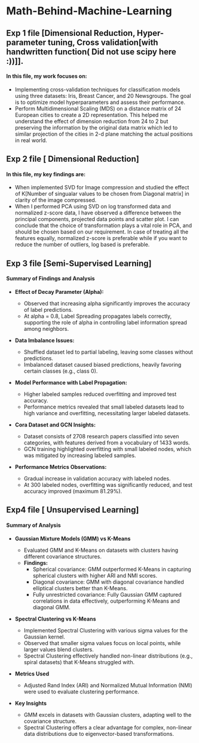 # Math-Behind-Machine-Learning

## Exp 1 file [Dimensional Reduction, Hyper-parameter tuning, Cross validation[with handwritten function( Did not use scipy here :))]]. 
#### In this file, my work focuses on:
- Implementing cross-validation techniques for classification models using three datasets: Iris, Breast Cancer, and 20 Newsgroups. The goal is to optimize model hyperparameters and assess their performance.
- Perform Multidimensional Scaling (MDS) on a distance matrix of 24 European cities to create a 2D representation. This helped me understand the effect of dimension reduction from 24 to 2 but preserving
  the information by the original data matrix which led to similar projection of the cities in 2-d plane matching the actual positions in real world.

## Exp 2 file [ Dimensional Reduction]
#### In this file, my key findings are: 
- When implemented SVD for Image compression and studied the effect of K[Number of singualar values to be chosen from Diagonal matrix] in clarity of the image compressed.
- When I performed PCA using SVD on log transformed data and normalized z-score data, I have observed a difference between the principal components, projected data points and scatter plot. I can conclude that the 
  choice of transformation plays a vital role in PCA, and should be chosen based on our requirement. In case of treating all the features equally, normalized z-score is preferable while if you want to reduce the 
  number of outliers, log based is preferable.

## Exp 3 file [Semi-Supervised Learning]
#### Summary of Findings and Analysis 

- **Effect of Decay Parameter (Alpha):**
  - Observed that increasing alpha significantly improves the accuracy of label predictions.
  - At alpha = 0.8, Label Spreading propagates labels correctly, supporting the role of alpha in controlling label information spread among neighbors.

- **Data Imbalance Issues:**
  - Shuffled dataset led to partial labeling, leaving some classes without predictions.
  - Imbalanced dataset caused biased predictions, heavily favoring certain classes (e.g., class 0).

- **Model Performance with Label Propagation:**
  - Higher labeled samples reduced overfitting and improved test accuracy.
  - Performance metrics revealed that small labeled datasets lead to high variance and overfitting, necessitating larger labeled datasets.

- **Cora Dataset and GCN Insights:**
  - Dataset consists of 2708 research papers classified into seven categories, with features derived from a vocabulary of 1433 words.
  - GCN training highlighted overfitting with small labeled nodes, which was mitigated by increasing labeled samples.

- **Performance Metrics Observations:**
  - Gradual increase in validation accuracy with labeled nodes.
  - At 300 labeled nodes, overfitting was significantly reduced, and test accuracy improved (maximum 81.29%).

## Exp4 file [ Unsupervised Learning]
#### Summary of Analysis

- **Gaussian Mixture Models (GMM) vs K-Means**
  - Evaluated GMM and K-Means on datasets with clusters having different covariance structures.
  - **Findings:**
    - Spherical covariance: GMM outperformed K-Means in capturing spherical clusters with higher ARI and NMI scores.
    - Diagonal covariance: GMM with diagonal covariance handled elliptical clusters better than K-Means.
    - Fully unrestricted covariance: Fully Gaussian GMM captured correlations in data effectively, outperforming K-Means and diagonal GMM.

- **Spectral Clustering vs K-Means**
  - Implemented Spectral Clustering with various sigma values for the Gaussian kernel.
  - Observed that smaller sigma values focus on local points, while larger values blend clusters.
  - Spectral Clustering effectively handled non-linear distributions (e.g., spiral datasets) that K-Means struggled with.

- **Metrics Used**
  - Adjusted Rand Index (ARI) and Normalized Mutual Information (NMI) were used to evaluate clustering performance.

- **Key Insights**
  - GMM excels in datasets with Gaussian clusters, adapting well to the covariance structure.
  - Spectral Clustering offers a clear advantage for complex, non-linear data distributions due to eigenvector-based transformations.

